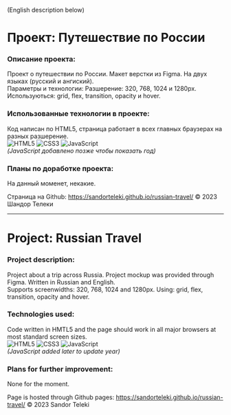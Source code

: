 (English description below)

# Проект: Путешествие по России

### Описание проекта:
Проект о путешествии по России. Макет верстки из Figma. На двух языках (русский и ангиский).  
Параметры и технологии: Разшерение: 320, 768, 1024 и 1280px. Используються: grid, flex, transition, opacity и hover.

### Использованные технологии в проекте:
Код написан по HTML5, страница работает в всех главных браузерах на разных разшерение.  
![HTML5](https://img.shields.io/badge/-HTML5-090909?style=for-the-badge&logo=HTML5)
![CSS3](https://img.shields.io/badge/-CSS3-090909?style=for-the-badge&logo=CSS3)
![JavaScript](https://img.shields.io/badge/-JavaScript-090909?style=for-the-badge&logo=JavaScript)  
_(JavaScript добавлено позже чтобы показать год)_

### Планы по доработке проекта:
На данный моменет, некакие.

Страница на Github: https://sandorteleki.github.io/russian-travel/
&copy; 2023 Шандор Телеки

---------------------------------------

# Project: Russian Travel

### Project description:
Project about a trip across Russia. Project mockup was provided through Figma. Written in Russian and English.  
Supports screenwidths: 320, 768, 1024 and 1280px. Using: grid, flex, transition, opacity and hover.

### Technologies used:
Code written in HMTL5 and the page should work in all major browsers at most standard screen sizes.  
![HTML5](https://img.shields.io/badge/-HTML5-090909?style=for-the-badge&logo=HTML5)
![CSS3](https://img.shields.io/badge/-CSS3-090909?style=for-the-badge&logo=CSS3)
![JavaScript](https://img.shields.io/badge/-JavaScript-090909?style=for-the-badge&logo=JavaScript)  
_(JavaScript added later to update year)_

### Plans for further improvement:
None for the moment.

Page is hosted through Github pages: https://sandorteleki.github.io/russian-travel/
&copy; 2023 Sandor Teleki
